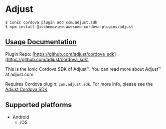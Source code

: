 # Adjust

```
$ ionic cordova plugin add com.adjust.sdk
$ npm install @ischemaview-awesome-cordova-plugins/adjust
```

## [Usage Documentation](https://danielsogl.gitbook.io/awesome-cordova-plugins/plugins/adjust/)

Plugin Repo: [https://github.com/adjust/cordova_sdk](https://github.com/adjust/cordova_sdk)

This is the Ionic Cordova SDK of Adjust™. You can read more about Adjust™ at adjust.com.

Requires Cordova plugin: `com.adjust.sdk`. For more info, please see the [Adjust Cordova SDK](https://github.com/adjust/cordova_sdk)

## Supported platforms

- Android
  - iOS
  


